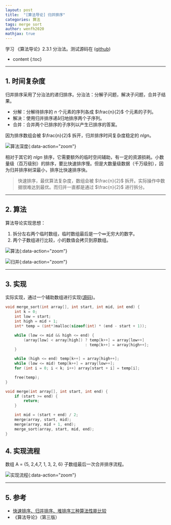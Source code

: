 ```yaml
---
layout: post
title:  "[算法导论] 归并排序"
categories: 算法
tags: merge sort
author: wenfh2020
mathjax: true
--- 
```


学习 《算法导论》2.3.1 分治法。测试源码在 ([github](https://github.com/wenfh2020/c_test/blob/master/algorithms/sort.h))



* content
{:toc}

---

## 1. 时间复杂度

归并排序采用了分治法的递归排序。分治法：分解子问题，解决子问题，合并子结果。

* 分解：分解待排序的 $n$ 个元素的序列各成 $\frac{n}{2}$ 个元素的子列。
* 解决：使用归并排序递å归地排序两个子序列。
* 合并：合并两个已排序的子序列以产生已排序的答案。

因为排序数组会被 $\frac{n}{2}$ 拆开，归并排序时间复杂度稳定的 $nlgn$。

![算法深度](/images/2020-06-03-06-53-58.png){:data-action="zoom"}

相对于其它的 $nlgn$ 排序，它需要额外的临时空间辅助，有一定的资源损耗。小数量级（百万级别）的排序，要比快速排序慢。但是大数量级数据（千万级别），因为归并排序树深最小，排序比快速排序快。
> 快速排序，最优算法复杂度，数组会被 $\frac{n}{2}$ 拆开。实际操作中数据很难达到最优。而归并一直都是通过 $\frac{n}{2}$ 进行拆分。

---

## 2. 算法

算法导论实现思想：

1. 拆分左右两个临时数组，临时数组最后是一个∞无穷大的数字。
2. 两个子数组进行比较，小的数值会拷贝到原数组。

![算法](/images/2020-06-03-06-54-21.png){:data-action="zoom"}

![归并](/images/2020-06-03-06-54-38.png){:data-action="zoom"}

---

## 3. 实现

实际实现，通过一个辅助数组进行实现([源码](https://github.com/wenfh2020/c_test/blob/master/algorithms/main.cpp))。

```c
void merge_sort(int array[], int start, int mid, int end) {
    int k = 0;
    int low = start;
    int high = mid + 1;
    int* temp = (int*)malloc(sizeof(int) * (end - start + 1));

    while (low <= mid && high <= end) {
        (array[low] < array[high]) ? temp[k++] = array[low++]
                                   : temp[k++] = array[high++];
    }

    while (high <= end) temp[k++] = array[high++];
    while (low <= mid) temp[k++] = array[low++];
    for (int i = 0; i < k; i++) array[start + i] = temp[i];

    free(temp);
}

void merge(int array[], int start, int end) {
    if (start >= end) {
        return;
    }

    int mid = (start + end) / 2;
    merge(array, start, mid);
    merge(array, mid + 1, end);
    merge_sort(array, start, mid, end);
}
```

## 4. 实现流程

数组 A = {5, 2,4,7, 1, 3, 2, 6} 子数组最后一次合并排序流程。

![实现流程](/images/2020-06-03-06-55-17.png){:data-action="zoom"}

---

## 5. 参考

* [快速排序、归并排序、堆排序三种算法性能比较](https://www.cnblogs.com/yu-chao/p/4324485.html)
* 《算法导论》（第三版）
